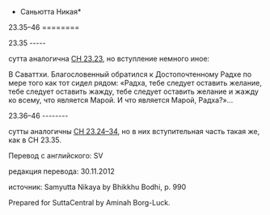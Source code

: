 * Саньютта Никая*

23\.35–46
\=\=\=\=\=\=\=\=

23\.35
\-\-\-\-\-

сутта аналогична [СН 23\.23](/sn23\.23\-33/ru/sv\#sv23), но вступление немного иное:

В Саваттхи\. Благословенный обратился к Достопочтенному Радхе по мере того как тот сидел рядом: «Радха, тебе следует оставить желание, тебе следует оставить жажду, тебе следует оставить желание и жажду ко всему, что является Марой\. И что является Марой, Радха?»…

23\.36–46
\-\-\-\-\-\-\-\-

сутты аналогичны [СН 23\.24–34](/sn23\.23\-33/ru/sv\#sv24\-\-sv34), но в них вступительная часть такая же, как в СН 23\.35\.

Перевод с английского: SV

редакция перевода: 30\.11\.2012

источник: Samyutta Nikaya by Bhikkhu Bodhi, p\. 990

Prepared for SuttaCentral by Aminah Borg\-Luck\.